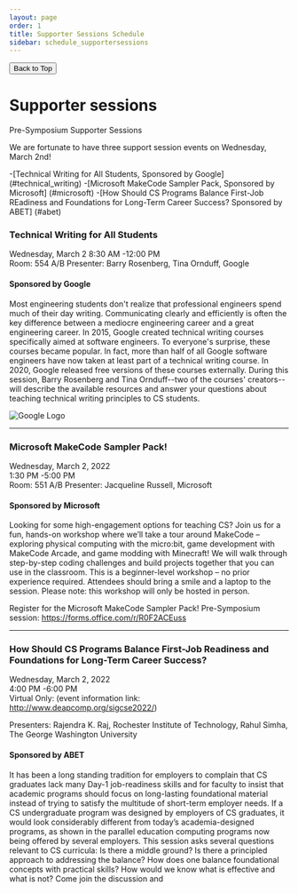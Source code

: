 ```yaml
---
layout: page
order: 1
title: Supporter Sessions Schedule
sidebar: schedule_supportersessions
---
```


<button onclick="topFunction()" id="toTopButton" title="Go to top">Back to Top</button> 


# Supporter sessions


Pre-Symposium Supporter Sessions

We are fortunate to have three support session events on Wednesday, March 2nd!

-[Technical Writing for All Students, Sponsored by Google] (#technical_writing)
-[Microsoft MakeCode Sampler Pack, Sponsored by Microsoft] (#microsoft)
-[How Should CS Programs Balance First-Job REadiness and Foundations for Long-Term Career Success? Sponsored by ABET] (#abet)

### <a id="technical_writing"></a>Technical Writing for All Students

Wednesday, March 2
8:30 AM -12:00 PM<br>
Room: 554 A/B
Presenter: Barry Rosenberg, Tina Ornduff, Google

#### Sponsored by Google

Most engineering students don't realize that professional engineers spend much of their day writing. Communicating clearly and efficiently is often the key difference between a mediocre engineering career and a great engineering career. In 2015, Google created technical writing courses specifically aimed at software engineers. To everyone's surprise, these courses became popular. In fact, more than half of all Google software engineers have now taken at least part of a technical writing course. In 2020, Google released free versions of these courses externally. During this session, Barry Rosenberg and Tina Ornduff--two of the courses' creators--will describe the available resources and answer your questions about teaching technical writing principles to CS students.

![Google Logo](google.png)

---

### <a id ="microsoft"></a> Microsoft MakeCode Sampler Pack!

Wednesday, March 2, 2022<br>
1:30 PM -5:00 PM<br>
Room: 551 A/B
Presenter: Jacqueline Russell, Microsoft

#### Sponsored by Microsoft

Looking for some high-engagement options for teaching CS?  Join us for a fun, hands-on workshop where we’ll take a tour around MakeCode – exploring physical computing with the micro:bit, game development with MakeCode Arcade, and game modding with Minecraft!  We will walk through step-by-step coding challenges and build projects together that you can use in the classroom.  This is a beginner-level workshop – no prior experience required.  Attendees should bring a smile and a laptop to the session. Please note: this workshop will only be hosted in person.

Register for the Microsoft MakeCode Sampler Pack! Pre-Symposium session: https://forms.office.com/r/R0F2ACEuss


---

### <a id = "abet"></a> How Should CS Programs Balance First-Job Readiness and Foundations for Long-Term Career Success?

Wednesday, March 2, 2022<br>
4:00 PM -6:00 PM<br>
Virtual Only: (event information link: http://www.deapcomp.org/sigcse2022/)

Presenters: Rajendra K. Raj, Rochester Institute of Technology, Rahul Simha, The George Washington University

#### Sponsored by ABET

It has been a long standing tradition for employers to complain that CS graduates lack many Day-1 job-readiness skills and for faculty to insist that academic programs should focus on long-lasting foundational material instead of trying to satisfy the multitude of short-term employer needs. If a CS undergraduate program was designed by employers of CS graduates, it would look considerably different from today’s academia-designed programs, as shown in the parallel education computing programs now being offered by several employers. This session asks several questions relevant to CS curricula: Is there a middle ground? Is there a principled approach to addressing the balance? How does one balance foundational concepts with practical skills? How would we know what is effective and what is not? Come join the discussion and
